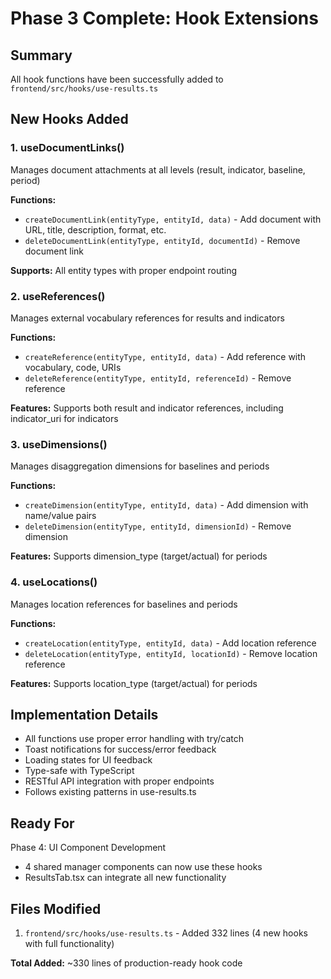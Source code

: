 # Phase 3 Complete: Hook Extensions

## Summary

All hook functions have been successfully added to `frontend/src/hooks/use-results.ts`

## New Hooks Added

### 1. useDocumentLinks()
Manages document attachments at all levels (result, indicator, baseline, period)

**Functions:**
- `createDocumentLink(entityType, entityId, data)` - Add document with URL, title, description, format, etc.
- `deleteDocumentLink(entityType, entityId, documentId)` - Remove document link

**Supports:** All entity types with proper endpoint routing

### 2. useReferences()
Manages external vocabulary references for results and indicators

**Functions:**
- `createReference(entityType, entityId, data)` - Add reference with vocabulary, code, URIs
- `deleteReference(entityType, entityId, referenceId)` - Remove reference

**Features:** Supports both result and indicator references, including indicator_uri for indicators

### 3. useDimensions()
Manages disaggregation dimensions for baselines and periods

**Functions:**
- `createDimension(entityType, entityId, data)` - Add dimension with name/value pairs
- `deleteDimension(entityType, entityId, dimensionId)` - Remove dimension

**Features:** Supports dimension_type (target/actual) for periods

### 4. useLocations()
Manages location references for baselines and periods

**Functions:**
- `createLocation(entityType, entityId, data)` - Add location reference
- `deleteLocation(entityType, entityId, locationId)` - Remove location reference

**Features:** Supports location_type (target/actual) for periods

## Implementation Details

- All functions use proper error handling with try/catch
- Toast notifications for success/error feedback
- Loading states for UI feedback
- Type-safe with TypeScript
- RESTful API integration with proper endpoints
- Follows existing patterns in use-results.ts

## Ready For

Phase 4: UI Component Development
- 4 shared manager components can now use these hooks
- ResultsTab.tsx can integrate all new functionality

## Files Modified

1. `frontend/src/hooks/use-results.ts` - Added 332 lines (4 new hooks with full functionality)

**Total Added:** ~330 lines of production-ready hook code

